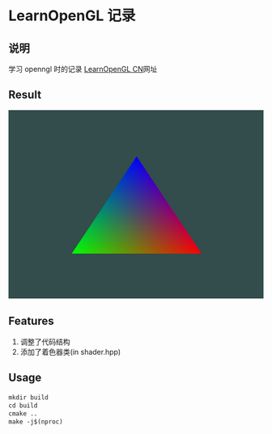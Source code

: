 <!--
 * @Description:说明
 * @Author: Amamiya
 * @Date: 2022-04-23 14:25:56
 * TechChangeTheWorld
 * WHUROBOCON_Alright_Reserved
-->

# LearnOpenGL 记录

## 说明

学习 openngl 时的记录
[LearnOpenGL CN](https://learnopengl-cn.github.io)网址

## Result

![result](result.png)

## Features

1. 调整了代码结构
2. 添加了着色器类(in shader.hpp)

## Usage

```
mkdir build
cd build
cmake ..
make -j$(nproc)
```
